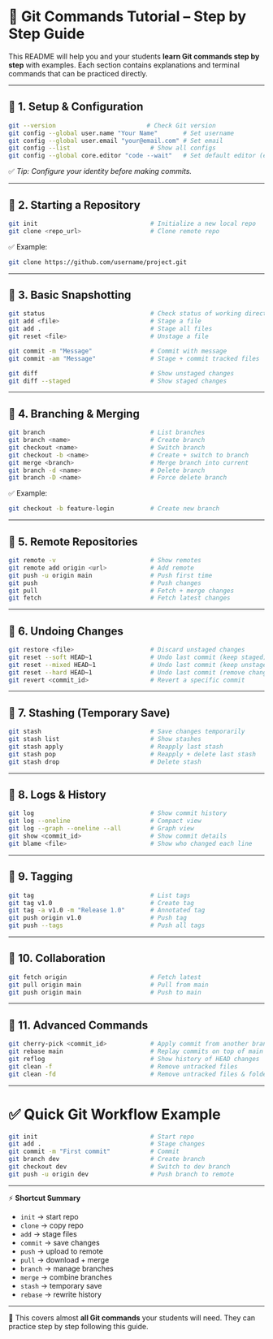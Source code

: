 # 📘 Git Commands Tutorial – Step by Step Guide

This README will help you and your students **learn Git commands step by step** with examples. Each section contains explanations and terminal commands that can be practiced directly.

---

## 🔹 1. Setup & Configuration
```bash
git --version                         # Check Git version
git config --global user.name "Your Name"       # Set username
git config --global user.email "your@email.com" # Set email
git config --list                      # Show all configs
git config --global core.editor "code --wait"   # Set default editor (example: VS Code)
```

✅ *Tip: Configure your identity before making commits.*

---

## 🔹 2. Starting a Repository
```bash
git init                               # Initialize a new local repo
git clone <repo_url>                   # Clone remote repo
```

✅ Example:
```bash
git clone https://github.com/username/project.git
```

---

## 🔹 3. Basic Snapshotting
```bash
git status                             # Check status of working directory
git add <file>                         # Stage a file
git add .                              # Stage all files
git reset <file>                       # Unstage a file

git commit -m "Message"                # Commit with message
git commit -am "Message"               # Stage + commit tracked files

git diff                               # Show unstaged changes
git diff --staged                      # Show staged changes
```

---

## 🔹 4. Branching & Merging
```bash
git branch                             # List branches
git branch <name>                      # Create branch
git checkout <name>                    # Switch branch
git checkout -b <name>                 # Create + switch to branch
git merge <branch>                     # Merge branch into current
git branch -d <name>                   # Delete branch
git branch -D <name>                   # Force delete branch
```

✅ Example:
```bash
git checkout -b feature-login          # Create new branch
```

---

## 🔹 5. Remote Repositories
```bash
git remote -v                          # Show remotes
git remote add origin <url>            # Add remote
git push -u origin main                # Push first time
git push                               # Push changes
git pull                               # Fetch + merge changes
git fetch                              # Fetch latest changes
```

---

## 🔹 6. Undoing Changes
```bash
git restore <file>                     # Discard unstaged changes
git reset --soft HEAD~1                # Undo last commit (keep staged)
git reset --mixed HEAD~1               # Undo last commit (keep unstaged)
git reset --hard HEAD~1                # Undo last commit (remove changes)
git revert <commit_id>                 # Revert a specific commit
```

---

## 🔹 7. Stashing (Temporary Save)
```bash
git stash                              # Save changes temporarily
git stash list                         # Show stashes
git stash apply                        # Reapply last stash
git stash pop                          # Reapply + delete last stash
git stash drop                         # Delete stash
```

---

## 🔹 8. Logs & History
```bash
git log                                # Show commit history
git log --oneline                      # Compact view
git log --graph --oneline --all        # Graph view
git show <commit_id>                   # Show commit details
git blame <file>                       # Show who changed each line
```

---

## 🔹 9. Tagging
```bash
git tag                                # List tags
git tag v1.0                           # Create tag
git tag -a v1.0 -m "Release 1.0"       # Annotated tag
git push origin v1.0                   # Push tag
git push --tags                        # Push all tags
```

---

## 🔹 10. Collaboration
```bash
git fetch origin                       # Fetch latest
git pull origin main                   # Pull from main
git push origin main                   # Push to main
```

---

## 🔹 11. Advanced Commands
```bash
git cherry-pick <commit_id>            # Apply commit from another branch
git rebase main                        # Replay commits on top of main
git reflog                             # Show history of HEAD changes
git clean -f                           # Remove untracked files
git clean -fd                          # Remove untracked files & folders
```

---

# ✅ Quick Git Workflow Example
```bash
git init                               # Start repo
git add .                              # Stage changes
git commit -m "First commit"           # Commit
git branch dev                         # Create branch
git checkout dev                       # Switch to dev branch
git push -u origin dev                 # Push branch to remote
```

---

⚡ **Shortcut Summary**  
- `init` → start repo  
- `clone` → copy repo  
- `add` → stage files  
- `commit` → save changes  
- `push` → upload to remote  
- `pull` → download + merge  
- `branch` → manage branches  
- `merge` → combine branches  
- `stash` → temporary save  
- `rebase` → rewrite history  

---

🚀 This covers almost **all Git commands** your students will need. They can practice step by step following this guide.

